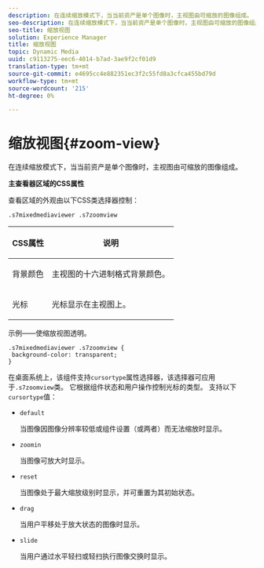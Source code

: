 ```yaml
---
description: 在连续缩放模式下，当当前资产是单个图像时，主视图由可缩放的图像组成。
seo-description: 在连续缩放模式下，当当前资产是单个图像时，主视图由可缩放的图像组成。
seo-title: 缩放视图
solution: Experience Manager
title: 缩放视图
topic: Dynamic Media
uuid: c9113275-eec6-4014-b7ad-3ae9f2cf01d9
translation-type: tm+mt
source-git-commit: e4695cc4e882351ec3f2c55fd8a3cfca455bd79d
workflow-type: tm+mt
source-wordcount: '215'
ht-degree: 0%

---
```



# 缩放视图{#zoom-view}

在连续缩放模式下，当当前资产是单个图像时，主视图由可缩放的图像组成。

<!--<a id="section_061E550C1C1D4DB2BD663A898895B38C"></a>-->

**主查看器区域的CSS属性**

查看区域的外观由以下CSS类选择器控制：

```
.s7mixedmediaviewer .s7zoomview
```

<table id="table_94EE3F5BBE4547C0B4943471CEE7EDE4"> 
 <thead> 
  <tr> 
   <th colname="col1" class="entry"> <p> CSS属性 </p> </th> 
   <th colname="col2" class="entry"> <p>说明 </p> </th> 
  </tr> 
 </thead>
 <tbody> 
  <tr> 
   <td colname="col1"> <p> <span class="codeph"> 背景颜色  </span> </p> </td> 
   <td colname="col2"> <p> 主视图的十六进制格式背景颜色。 </p> </td> 
  </tr> 
  <tr> 
   <td colname="col1"> <p> <span class="codeph"> 光标  </span> </p> </td> 
   <td colname="col2"> <p>光标显示在主视图上。 </p> </td> 
  </tr> 
 </tbody> 
</table>

示例——使缩放视图透明。

```
.s7mixedmediaviewer .s7zoomview { 
 background-color: transparent; 
}
```

在桌面系统上，该组件支持`cursortype`属性选择器，该选择器可应用于`.s7zoomview`类。 它根据组件状态和用户操作控制光标的类型。 支持以下`cursortype`值：

* `default`

   当图像因图像分辨率较低或组件设置（或两者）而无法缩放时显示。

* `zoomin`

   当图像可放大时显示。

* `reset`

   当图像处于最大缩放级别时显示，并可重置为其初始状态。

* `drag`

   当用户平移处于放大状态的图像时显示。

* `slide`

   当用户通过水平轻扫或轻扫执行图像交换时显示。

